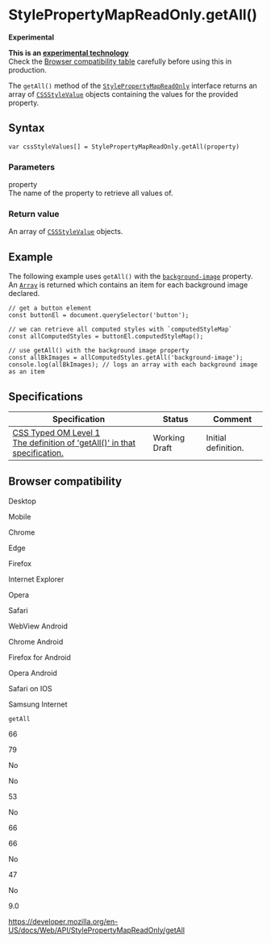 StylePropertyMapReadOnly.getAll()
=================================

**Experimental**

**This is an [experimental technology](https://developer.mozilla.org/en-US/docs/MDN/Guidelines/Conventions_definitions#experimental)**  
Check the [Browser compatibility table](#browser_compatibility) carefully before using this in production.

The `getAll()` method of the [`StylePropertyMapReadOnly`](../stylepropertymapreadonly) interface returns an array of [`CSSStyleValue`](../cssstylevalue) objects containing the values for the provided property.

Syntax
------

    var cssStyleValues[] = StylePropertyMapReadOnly.getAll(property)

### Parameters

property  
The name of the property to retrieve all values of.

### Return value

An array of [`CSSStyleValue`](../cssstylevalue) objects.

Example
-------

The following example uses `getAll()` with the [`background-image`](https://developer.mozilla.org/en-US/docs/Web/CSS/background-image) property. An [`Array`](https://developer.mozilla.org/en-US/docs/Web/JavaScript/Reference/Global_Objects/Array) is returned which contains an item for each background image declared.

    // get a button element
    const buttonEl = document.querySelector('button');

    // we can retrieve all computed styles with `computedStyleMap`
    const allComputedStyles = buttonEl.computedStyleMap();

    // use getAll() with the background image property
    const allBkImages = allComputedStyles.getAll('background-image');
    console.log(allBkImages); // logs an array with each background image as an item

Specifications
--------------

<table><thead><tr class="header"><th>Specification</th><th>Status</th><th>Comment</th></tr></thead><tbody><tr class="odd"><td><a href="https://drafts.css-houdini.org/css-typed-om-1/#dom-stylepropertymapreadonly-getall">CSS Typed OM Level 1<br />
<span class="small">The definition of 'getAll()' in that specification.</span></a></td><td><span class="spec-wd">Working Draft</span></td><td>Initial definition.</td></tr></tbody></table>

Browser compatibility
---------------------

Desktop

Mobile

Chrome

Edge

Firefox

Internet Explorer

Opera

Safari

WebView Android

Chrome Android

Firefox for Android

Opera Android

Safari on IOS

Samsung Internet

`getAll`

66

79

No

No

53

No

66

66

No

47

No

9.0

<a href="https://developer.mozilla.org/en-US/docs/Web/API/StylePropertyMapReadOnly/getAll" class="_attribution-link">https://developer.mozilla.org/en-US/docs/Web/API/StylePropertyMapReadOnly/getAll</a>
